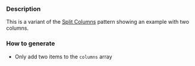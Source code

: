### Description
This is a variant of the [Split Columns](./?p=organisms-split-columns) pattern showing an example with two columns.

### How to generate
* Only add two items to the `columns` array

